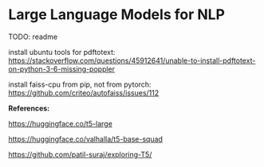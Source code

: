 # Large Language Models for NLP

TODO: readme

install ubuntu tools for pdftotext:
https://stackoverflow.com/questions/45912641/unable-to-install-pdftotext-on-python-3-6-missing-poppler

install faiss-cpu from pip, not from pytorch:
https://github.com/criteo/autofaiss/issues/112


**References:**

https://huggingface.co/t5-large

https://huggingface.co/valhalla/t5-base-squad

https://github.com/patil-suraj/exploring-T5/

